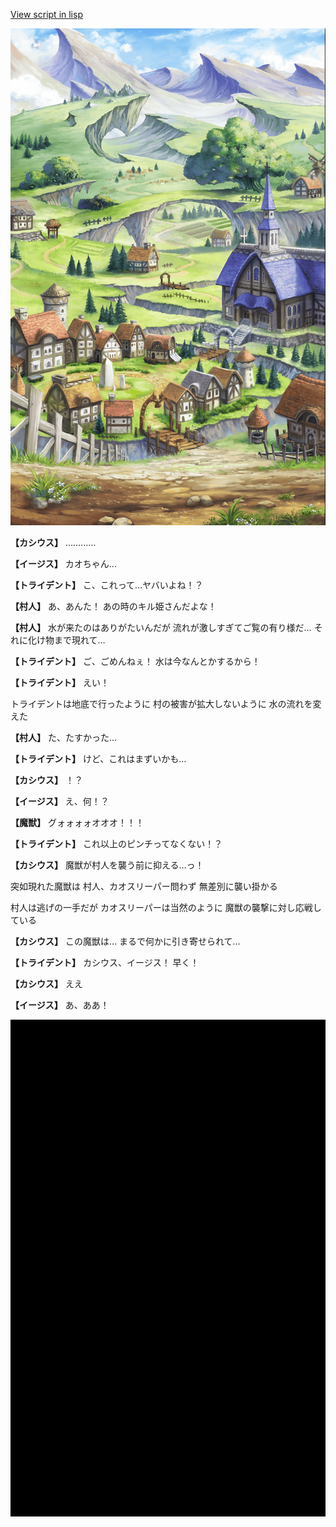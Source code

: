 [View script in lisp](../scripts/202305081.txt)

![004_outland.png](../images/backgrounds/004_outland.png)

**【カシウス】**
…………

**【イージス】**
カオちゃん…

**【トライデント】**
こ、これって…ヤバいよね！？

**【村人】**
あ、あんた！
あの時のキル姫さんだよな！

**【村人】**
水が来たのはありがたいんだが
流れが激しすぎてご覧の有り様だ…
それに化け物まで現れて…

**【トライデント】**
ご、ごめんねぇ！
水は今なんとかするから！

**【トライデント】**
えい！

トライデントは地底で行ったように
村の被害が拡大しないように
水の流れを変えた

**【村人】**
た、たすかった…

**【トライデント】**
けど、これはまずいかも…

**【カシウス】**
！？

**【イージス】**
え、何！？

**【魔獣】**
グォォォォオオオ！！！

**【トライデント】**
これ以上のピンチってなくない！？

**【カシウス】**
魔獣が村人を襲う前に抑える…っ！

突如現れた魔獣は
村人、カオスリーパー問わず
無差別に襲い掛かる

村人は逃げの一手だが
カオスリーパーは当然のように
魔獣の襲撃に対し応戦している

**【カシウス】**
この魔獣は…
まるで何かに引き寄せられて…

**【トライデント】**
カシウス、イージス！
早く！

**【カシウス】**
ええ

**【イージス】**
あ、ああ！

![bg_black.png](../images/backgrounds/bg_black.png)
